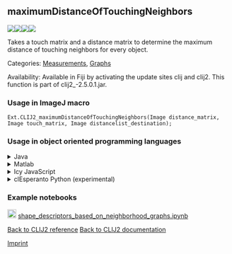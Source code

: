 ## maximumDistanceOfTouchingNeighbors
<img src="images/mini_empty_logo.png"/><img src="images/mini_clij2_logo.png"/><img src="images/mini_clijx_logo.png"/><img src="images/mini_cle_logo.png"/>

Takes a touch matrix and a distance matrix to determine the maximum distance of touching neighbors for every object.

Categories: [Measurements](https://clij.github.io/clij2-docs/reference__measurement), [Graphs](https://clij.github.io/clij2-docs/reference__graph)

Availability: Available in Fiji by activating the update sites clij and clij2.
This function is part of clij2_-2.5.0.1.jar.

### Usage in ImageJ macro
```
Ext.CLIJ2_maximumDistanceOfTouchingNeighbors(Image distance_matrix, Image touch_matrix, Image distancelist_destination);
```


### Usage in object oriented programming languages



<details>

<summary>
Java
</summary>
<pre class="highlight">// init CLIJ and GPU
import net.haesleinhuepf.clij2.CLIJ2;
import net.haesleinhuepf.clij.clearcl.ClearCLBuffer;
CLIJ2 clij2 = CLIJ2.getInstance();

// get input parameters
ClearCLBuffer distance_matrix = clij2.push(distance_matrixImagePlus);
ClearCLBuffer touch_matrix = clij2.push(touch_matrixImagePlus);
distancelist_destination = clij2.create(distance_matrix);
</pre>

<pre class="highlight">
// Execute operation on GPU
clij2.maximumDistanceOfTouchingNeighbors(distance_matrix, touch_matrix, distancelist_destination);
</pre>

<pre class="highlight">
// show result
distancelist_destinationImagePlus = clij2.pull(distancelist_destination);
distancelist_destinationImagePlus.show();

// cleanup memory on GPU
clij2.release(distance_matrix);
clij2.release(touch_matrix);
clij2.release(distancelist_destination);
</pre>

</details>



<details>

<summary>
Matlab
</summary>
<pre class="highlight">% init CLIJ and GPU
clij2 = init_clatlab();

% get input parameters
distance_matrix = clij2.pushMat(distance_matrix_matrix);
touch_matrix = clij2.pushMat(touch_matrix_matrix);
distancelist_destination = clij2.create(distance_matrix);
</pre>

<pre class="highlight">
% Execute operation on GPU
clij2.maximumDistanceOfTouchingNeighbors(distance_matrix, touch_matrix, distancelist_destination);
</pre>

<pre class="highlight">
% show result
distancelist_destination = clij2.pullMat(distancelist_destination)

% cleanup memory on GPU
clij2.release(distance_matrix);
clij2.release(touch_matrix);
clij2.release(distancelist_destination);
</pre>

</details>



<details>

<summary>
Icy JavaScript
</summary>
<pre class="highlight">// init CLIJ and GPU
importClass(net.haesleinhuepf.clicy.CLICY);
importClass(Packages.icy.main.Icy);

clij2 = CLICY.getInstance();

// get input parameters
distance_matrix_sequence = getSequence();
distance_matrix = clij2.pushSequence(distance_matrix_sequence);
touch_matrix_sequence = getSequence();
touch_matrix = clij2.pushSequence(touch_matrix_sequence);
distancelist_destination = clij2.create(distance_matrix);
</pre>

<pre class="highlight">
// Execute operation on GPU
clij2.maximumDistanceOfTouchingNeighbors(distance_matrix, touch_matrix, distancelist_destination);
</pre>

<pre class="highlight">
// show result
distancelist_destination_sequence = clij2.pullSequence(distancelist_destination)
Icy.addSequence(distancelist_destination_sequence);
// cleanup memory on GPU
clij2.release(distance_matrix);
clij2.release(touch_matrix);
clij2.release(distancelist_destination);
</pre>

</details>



<details>

<summary>
clEsperanto Python (experimental)
</summary>
<pre class="highlight">import pyclesperanto_prototype as cle

cle.maximum_distance_of_touching_neighbors(distance_matrix, touch_matrix, distancelist_destination)

</pre>



</details>





### Example notebooks
<a href="https://github.com/clEsperanto/pyclesperanto_prototype/tree/master/demo/neighbors/shape_descriptors_based_on_neighborhood_graphs.ipynb"><img src="images/language_python.png" height="20"/></a> [shape_descriptors_based_on_neighborhood_graphs.ipynb](https://github.com/clEsperanto/pyclesperanto_prototype/tree/master/demo/neighbors/shape_descriptors_based_on_neighborhood_graphs.ipynb)  


[Back to CLIJ2 reference](https://clij.github.io/clij2-docs/reference)
[Back to CLIJ2 documentation](https://clij.github.io/clij2-docs)

[Imprint](https://clij.github.io/imprint)
